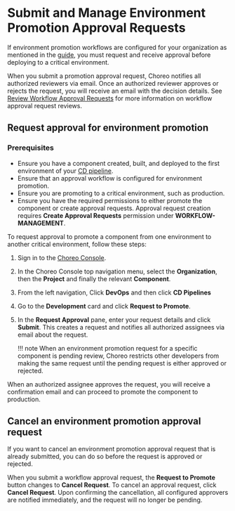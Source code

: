 # Submit and Manage Environment Promotion Approval Requests

If environment promotion workflows are configured for your organization as mentioned in the [guide](../../governance/workflows/configure-approvals-for-choreo-workflows.md), you must request and receive approval before deploying to a critical environment.

When you submit a promotion approval request, Choreo notifies all authorized reviewers via email. Once an authorized reviewer approves or rejects the request, you will receive an email with the decision details. See [Review Workflow Approval Requests](../../governance/approvals/review-workflow-approval-requests.md) for more information on workflow approval request reviews.


## Request approval for environment promotion

### Prerequisites

- Ensure you have a component created, built, and deployed to the first environment of your [CD pipeline](./manage-continuous-deployment-pipelines.md).
- Ensure that an approval workflow is configured for environment promotion.
- Ensure you are promoting to a critical environment, such as production.
- Ensure you have the required permissions to either promote the component or create approval requests. Approval request creation requires **Create Approval Requests** permission under **WORKFLOW-MANAGEMENT**.

To request approval to promote a component from one environment to another critical environment, follow these steps:

1. Sign in to the [Choreo Console](https://console.choreo.dev/).
2. In the Choreo Console top navigation menu, select the **Organization**, then the **Project** and finally the relevant **Component**.
3. From the left navigation, Click **DevOps** and then click **CD Pipelines**
4. Go to the **Development** card and click **Request to Promote**.
5. In the **Request Approval** pane, enter your request details and click **Submit**. This creates a request and notifies all authorized assignees via email about the request.

    !!! note
         When an environment promotion request for a specific component is pending review, Choreo restricts other developers from making the same request until the pending request is either approved or rejected.

When an authorized assignee approves the request, you will receive a confirmation email and can proceed to promote the component to production.

## Cancel an environment promotion approval request

If you want to cancel an environment promotion approval request that is already submitted, you can do so before the request is approved or rejected. 

When you submit a workflow approval request, the **Request to Promote** button changes to **Cancel Request**. To cancel an approval request, click **Cancel Request**. Upon confirming the cancellation, all configured approvers are notified immediately, and the request will no longer be pending.
